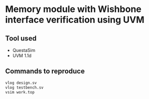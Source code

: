 # Memory module with Wishbone interface verification using UVM

## Tool used

- QuestaSim
- UVM 1.1d

## Commands to reproduce

```bash
vlog design.sv
vlog testbench.sv
vsim work.top
```
